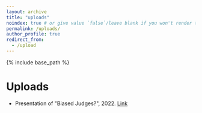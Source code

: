 ```yaml
---
layout: archive
title: "uploads"
noindex: true # or give value `false`/leave blank if you won't render the meta tag
permalink: /uploads/
author_profile: true
redirect_from:
  - /upload
---
```


{% include base_path %}

Uploads
======

* Presentation of "Biased Judges?", 2022. [Link](https://d0nghyunkang.github.io/files/JudgeBias_Slides_short.pdf)
<!-- * Discussion at FMA 2022. [Link](https://d0nghyunkang.github.io/files/fma_discussion.pdf)
 -->
